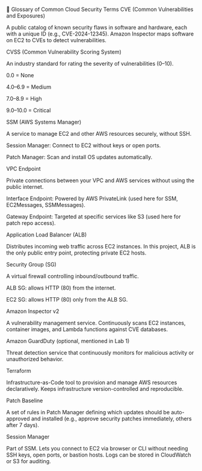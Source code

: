 📖 Glossary of Common Cloud Security Terms
CVE (Common Vulnerabilities and Exposures)

A public catalog of known security flaws in software and hardware, each with a unique ID (e.g., CVE-2024-12345).
Amazon Inspector maps software on EC2 to CVEs to detect vulnerabilities.

CVSS (Common Vulnerability Scoring System)

An industry standard for rating the severity of vulnerabilities (0–10).

0.0 = None

4.0–6.9 = Medium

7.0–8.9 = High

9.0–10.0 = Critical

SSM (AWS Systems Manager)

A service to manage EC2 and other AWS resources securely, without SSH.

Session Manager: Connect to EC2 without keys or open ports.

Patch Manager: Scan and install OS updates automatically.

VPC Endpoint

Private connections between your VPC and AWS services without using the public internet.

Interface Endpoint: Powered by AWS PrivateLink (used here for SSM, EC2Messages, SSMMessages).

Gateway Endpoint: Targeted at specific services like S3 (used here for patch repo access).

Application Load Balancer (ALB)

Distributes incoming web traffic across EC2 instances.
In this project, ALB is the only public entry point, protecting private EC2 hosts.

Security Group (SG)

A virtual firewall controlling inbound/outbound traffic.

ALB SG: allows HTTP (80) from the internet.

EC2 SG: allows HTTP (80) only from the ALB SG.

Amazon Inspector v2

A vulnerability management service. Continuously scans EC2 instances, container images, and Lambda functions against CVE databases.

Amazon GuardDuty (optional, mentioned in Lab 1)

Threat detection service that continuously monitors for malicious activity or unauthorized behavior.

Terraform

Infrastructure-as-Code tool to provision and manage AWS resources declaratively. Keeps infrastructure version-controlled and reproducible.

Patch Baseline

A set of rules in Patch Manager defining which updates should be auto-approved and installed (e.g., approve security patches immediately, others after 7 days).

Session Manager

Part of SSM. Lets you connect to EC2 via browser or CLI without needing SSH keys, open ports, or bastion hosts. Logs can be stored in CloudWatch or S3 for auditing.
